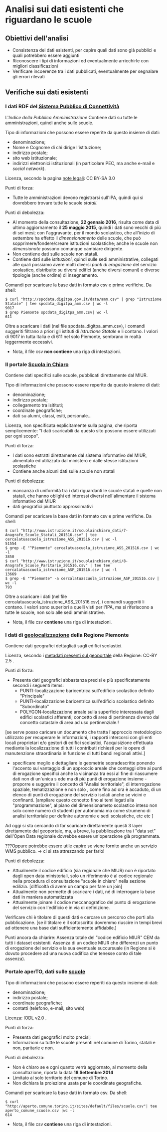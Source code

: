 Analisi sui dati esistenti che riguardano le scuole
===================================================
Obiettivi dell'analisi
----------------------
 * Consistenza dei dati esistenti, per capire quali dati sono già pubblici e quali potrebbero essere aggiunti
 * Riconoscere i tipi di informazioni ed eventualmente arricchirle con migliori classificazioni
 * Verificare incoerenze tra i dati pubblicati, eventualmente per segnalare gli errori rilevati

Verifiche sui dati esistenti
----------------------------

### I dati RDF del [Sistema Pubblico di Connettività](http://spcdata.digitpa.gov.it/data.html)
L'*Indice della Pubblica Amministrazione* Contiene dati su tutte le amministrazioni, quindi anche sulle scuole.

Tipo di informazioni che possono essere reperite da questo insieme di dati:

 * denominazione;
 * Nome e Cognome di chi dirige l'istituzione;
 * indirizzo postale;
 * sito web istituzionale;
 * indirizzi elettronici istituzionali (in particolare PEC, ma anche e-mail e *social network*).

Licenza, secondo la pagina [note legali](http://spcdata.digitpa.gov.it/notelegali.html): CC BY-SA 3.0

Punti di forza:

 * Tutte le amministrazioni devono registrarsi sull'IPA, quindi qui si dovrebbero trovare tutte le scuole *statali*.

Punti di debolezza:

 * Al momento della consultazione, **22 gennaio 2016**, risulta come data di ultimo aggiornamento il **25 maggio 2015**, quindi i dati sono vecchi di più di sei mesi; con l'aggravante, per il mondo scolastico, che all'inizio di settembre ha effetto il *dimensionamento* delle scuole, che può sopprimere/fondere/creare istituzioni scolastiche; anche le scuole non *dimensionate* possono comunque cambiare dirigente. 
 * Non contiene dati sulle scuole non statali.
 * Contiene dati sulle *istituzioni*, quindi sulle sedi amministrative, collegati alle quali possiamo avere molti diversi *punti di erogazione* del servizio scolastico, distribuito su diversi edifici (anche diversi comuni) e diverse tipologie (anche ordine) di insegnamento.

Comandi per scaricare la base dati in formato csv e prime verifiche. Da shell:

```shell
$ curl "http://spcdata.digitpa.gov.it/data/amm.csv" | grep "Istruzione Statale" | tee spcdata_digitpa_amm.csv | wc -l
9017
$ grep Piemonte spcdata_digitpa_amm.csv| wc -l
611
```

Oltre a scaricare i dati (nel file spcdata_digitpa_amm.csv), i comandi suggeriti filtrano a priori gli istituti di *Istruzione Statale* e li contano. I valori di 9017 in tutta Italia e di 611 nel solo Piemonte, sembrano in realtà leggermente eccessivi.

 * Nota, il file csv **non contiene** una riga di intestazioni.

### Il portale [Scuola in Chiaro](http://cercalatuascuola.istruzione.it/cercalatuascuola/opendata/)
Contiene dati specifici sulle scuole, pubblicati direttamente dal MIUR.

Tipo di informazioni che possono essere reperite da questo insieme di dati:

 * denominazione;
 * indirizzo postale;
 * collegamento tra isitituti;
 * coordinate geografiche;
 * dati su alunni, classi, esiti, personale...

Licenza, non specificata esplicitamente sulla pagina, che riporta semplicemente: "I dati scaricabili da questo sito possono essere utilizzati per ogni scopo".

Punti di forza:

 * I dati sono estratti direttamente dal sistema informativo del MIUR, alimentato ed utilizzato dal ministero e dalle stesse istituzioni scolastiche
 * Contiene anche alcuni dati sulle scuole non statali

Punti di debolezza:

 * mancanza di uniformità tra i dati riguardanti le scuole statali e quelle non statali, che hanno oblighi ed interessi diversi nell'alimentare il sistema informativo del MIUR
 * dati geografici piuttosto approssimativi

Comandi per scaricare la base dati in formato csv e prime verifiche. Da shell:

```shell
$ curl "http://www.istruzione.it/scuolainchiaro_dati/7-Anagrafe_Scuole_Statali_201516.csv" | tee cercalatuascuola_istruzione_ASS_201516.csv | wc -l
51554
$ grep -E "^Piemonte" cercalatuascuola_istruzione_ASS_201516.csv | wc -l
3850
$ curl "http://www.istruzione.it/scuolainchiaro_dati/8-Anagrafe_Scuole_Paritarie_201516.csv" | tee tee cercalatuascuola_istruzione_ASP_201516.csv | wc -l
13669
$ grep -E "^Piemonte" -a cercalatuascuola_istruzione_ASP_201516.csv | wc -l
793
```

Oltre a scaricare i dati (nel file cercalatuascuola_istruzione_ASS_201516.csv), i comandi suggeriti li contano. I valori sono superiori a quelli visti per l'IPA, ma si riferiscono a tutte le scuole, non solo alle sedi amministrative.

 * Nota, il file csv **contiene** una riga di intestazioni.

### I dati di [geolocalizzazione](http://osgis2.csi.it/webgisAtlante/qgiswebclient.html?map=Scuole/BDTRE_SCUOLE_pubblicazione/) della Regione Piemonte
Contiene dati geografici dettagliati sugli edifici scolastici.

Licenza, secondo i [metadati presenti sul geoportale](http://www.geoportale.piemonte.it/geonetworkrp/srv/ita/pdf?id=2751) della Regione: CC-BY 2.5 .

Punti di forza:

* Presenta dati geografici abbastanza precisi e più specificatamente secondi i seguenti items:
  * PUNTI-localizzazione baricentrica sull'edificio scolastico definito "Principale"
  * PUNTI-localizzazione baricentrica sull'edificio scolastico definito "Subordinato"
  * POLYGON-localizzazione areale sulla superficie interessata dagli edifici scolastici afferenti; concetto di area di pertinenza diverso dal concetto catastale di area ad uso pertinenziale.!
 
[se serve posso caricare un documento che tratta l'approccio metodologico utilizzato per recuperare le informazioni, i rapporti intercorsi con gli enti locali proprietari e/o gestori di edifici scolastici, l'acquisizione effettuata mediante la localizzazione di tutti i contributi richiesti per le opere di manutenzione straordinaria in funzione di tutti bandi regionali attivi.]
 
* specificare meglio e dettagliare le geometrie sopradescritte ponendo l'accento sul vantaggio di un approccio areale che conteggi oltre ai punti di erogazione specifici anche la vicinanza tra essi al fine di riassumere dati non di un'unica s ede ma di più punti di erogazione insieme - proporre e suggerire il concetto di "Analisi territoriale", di interrogazione spaziale, tematizzazione e non solo , come fino ad ora è accaduto, di un elenco di punti di erogazione del servizio isolati anche se vicini e confinanti. 
[ampliare questo concetto fino ai temi legati alla "programmazione", al piano del dimensionameto scolastico inteso non solo come numero di studenti per autonomia ma come strumeno di analisi territoriale per definire autonomie e sedi scolastiche, etc etc ]
 
Ad oggi si sta cercando di far scaricare direttamente questi 3 layer direttamente dal geoportale, ma, a breve, la pubblicazione tra i "data set" dell'Open Data regionale dovrebbe essere un'operazione già programmata.

???Oppure potrebbe essere utile capire se viene fornito anche un servizio WMS pubblico. -> ci si sta attrezzando per farlo!

Punti di debolezza:

* Attualmente il codice edificio (sia regionale che MIUR) non è riportato dagli open data ministeriali, solo un riferimento è al codice regionale nella procedura di consultazione "scuole in chiaro" nella sezione edilizia. [difficoltà di avere un campo per fare un join]
* Attualmente non permette di scaricare i dati, né di interrogare la base dati in maniera automatizzata
* Attualmente joinare il codice meccanografico del punto di erogazione del servizio con l'edificio è in via di definizione.

Verificare chi è titolare di questi dati e cercare un percorso che porti alla pubblicazione. 
[se il titolare è il sottoscritto dovremmo riuscire in tempi brevi ad ottenere una base dati sufficientemente affidabile.]

Punti ancora da chiarire:
Assenza totale del "codice edificio MIUR" CEM da tutti i dataset esistenti. 
Assenza di un codice MIUR che differenzi un punto di erogazione del servizio e la sua eventuale succursuale (in Regione si è  dovuto procedere ad una nuova codifica che tenesse conto di tale assenza). 




### Portale aperTO, dati sulle [scuole](http://aperto.comune.torino.it/?q=node/129)

Tipo di informazioni che possono essere reperiti da questo insieme di dati:

 * denominazione;
 * indirizzo postale;
 * coordinate geografiche;
 * contatti (telefono, e-mail, sito web)

Licenza: IODL v2.0 .

Punti di forza:

 * Presenta dati geografici molto precisi;
 * Informazioni su tutte le scuole presenti nel comune di Torino, statali e non, paritarie e non.

Punti di debolezza:

 * Non è chiaro se e ogni quanto verrà aggiornato, al momento della consultazione, riporta la data **18 Settembre 2014**
 * Limitato al solo territorio del comune di Torino.
 * Non dichiara la proiezione usata per le coordinate geografiche.

Comandi per scaricare la base dati in formato csv. Da shell:

```shell
$ curl "http://aperto.comune.torino.it/sites/default/files/scuole.csv"| tee aperto_comune_scuole.csv |wc -l
614
```

 * Nota, il file csv **contiene** una riga di intestazioni.
